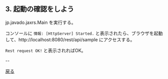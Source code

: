 
## 3. 起動の確認をしよう

jp.javado.jaxrs.Main を実行する。

コンソールに `情報: [HttpServer] Started.` と表示されたら、ブラウザを起動して、http://localhost:8080/rest/api/sample にアクセスする。

`Rest request OK!` と表示されればOK。


--

[戻る](../README.md)

